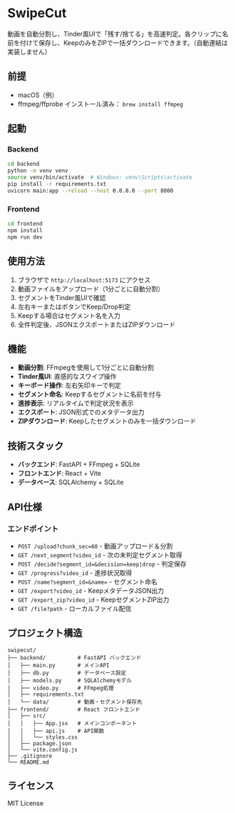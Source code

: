 # SwipeCut

動画を自動分割し、Tinder風UIで「残す/捨てる」を高速判定。各クリップに名前を付けて保存し、KeepのみをZIPで一括ダウンロードできます。（自動連結は実装しません）

## 前提

- macOS（例）
- ffmpeg/ffprobe インストール済み： `brew install ffmpeg`

## 起動

### Backend

```bash
cd backend
python -m venv venv
source venv/bin/activate  # Windows: venv\Scripts\activate
pip install -r requirements.txt
uvicorn main:app --reload --host 0.0.0.0 --port 8000
```

### Frontend

```bash
cd frontend
npm install
npm run dev
```

## 使用方法

1. ブラウザで `http://localhost:5173` にアクセス
2. 動画ファイルをアップロード（1分ごとに自動分割）
3. セグメントをTinder風UIで確認
4. 左右キーまたはボタンでKeep/Drop判定
5. Keepする場合はセグメント名を入力
6. 全件判定後、JSONエクスポートまたはZIPダウンロード

## 機能

- **動画分割**: FFmpegを使用して1分ごとに自動分割
- **Tinder風UI**: 直感的なスワイプ操作
- **キーボード操作**: 左右矢印キーで判定
- **セグメント命名**: Keepするセグメントに名前を付与
- **進捗表示**: リアルタイムで判定状況を表示
- **エクスポート**: JSON形式でのメタデータ出力
- **ZIPダウンロード**: Keepしたセグメントのみを一括ダウンロード

## 技術スタック

- **バックエンド**: FastAPI + FFmpeg + SQLite
- **フロントエンド**: React + Vite
- **データベース**: SQLAlchemy + SQLite

## API仕様

### エンドポイント

- `POST /upload?chunk_sec=60` - 動画アップロード＆分割
- `GET /next_segment?video_id` - 次の未判定セグメント取得
- `POST /decide?segment_id=&decision=keep|drop` - 判定保存
- `GET /progress?video_id` - 進捗状況取得
- `POST /name?segment_id=&name=` - セグメント命名
- `GET /export?video_id` - KeepメタデータJSON出力
- `GET /export_zip?video_id` - KeepセグメントZIP出力
- `GET /file?path` - ローカルファイル配信

## プロジェクト構造

```
swipecut/
├── backend/          # FastAPI バックエンド
│   ├── main.py       # メインAPI
│   ├── db.py         # データベース設定
│   ├── models.py     # SQLAlchemyモデル
│   ├── video.py      # FFmpeg処理
│   ├── requirements.txt
│   └── data/         # 動画・セグメント保存先
├── frontend/         # React フロントエンド
│   ├── src/
│   │   ├── App.jsx   # メインコンポーネント
│   │   ├── api.js    # API関数
│   │   └── styles.css
│   ├── package.json
│   └── vite.config.js
├── .gitignore
└── README.md
```

## ライセンス

MIT License